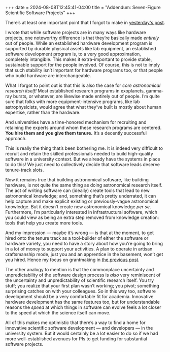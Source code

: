 +++
date = 2024-08-08T12:45:41-04:00
title = "Addendum: Seven-Figure Scientific Software Projects"
+++

There’s at least one important point that I forgot to make in [yesterday's
post][sssp].

[sssp]: @/2024/seven-figure-software.md

<!-- more -->

I wrote that while software projects are in many ways like hardware projects,
one noteworthy difference is that they’re basically made *entirely* out of
people. While an established hardware development program is supported by
durable physical assets like lab equipment, an established software development
program is, to a very good approximation, completely intangible. This makes it
extra-important to provide stable, sustainable support for the people involved.
Of course, this is not to imply that such stability isn’t important for hardware
programs too, or that people who build hardware are interchangeable.

What I forgot to point out is that this is also the case for *core astronomical
research itself!* Most established research programs in exoplanets, gamma-ray
bursts, or whatever, are likewise made entirely out of people. I’m quite sure
that folks with more equipment-intensive programs, like lab astrophysicists,
would agree that what they’ve built is mostly about human expertise, rather than
the hardware.

And universities have a time-honored mechanism for recruiting and retaining the
experts around whom these research programs are centered. **You hire them and
you give them tenure.** It’s a decently successful approach.

This is really the thing that’s been bothering me. It is indeed very difficult
to recruit and retain the skilled professionals needed to build high-quality
software in a university context. But we already have the systems in place to do
this! We just need to collectively decide that software leads deserve
tenure-track slots.

Now it remains true that building astronomical software, like building hardware,
is not quite the same thing as doing astronomical research itself. The act of
writing software can (ideally) create tools that lead to new astronomical
knowledge; and, something that’s pretty underrated, it can help capture and make
explicit existing or previously-vague astronomical knowledge. But it doesn’t
create new astronomical knowledge *per se*. Furthermore, I’m particularly
interested in infrastructural software, which you could view as being an extra
step removed from knowledge creation: tools that help you create more tools.

And my impression — maybe it’s wrong — is that at the moment, to get hired onto
the tenure track as a tool-builder of either the software or hardware variety,
you need to have a story about how you’re going to bring in a lot of money to
support your activities. A plan to operate in artisan craftsmanship mode, just
you and an apprentice in the basement, won’t get you hired. Hence my focus on
grantmaking in [the previous post][sssp].

The other analogy to mention is that the commonplace uncertainty and
unpredictability of the software design process is *also* very reminiscent of
the uncertainty and unpredictability of scientific research itself. You try
stuff; you realize that your first plan wasn’t working; you pivot; something
surprising catches on with your colleagues. So in this way too, software
development should be a very comfortable fit for academia. Innovative hardware
development has the same features too, but for understandable reasons the
*speed* at which things in software can evolve feels a lot closer to the speed
at which the science itself can move.

All of this makes me optimistic that there’s a way to find a home for innovative
scientific software development — and developers — in the university system. But
it would certainly be a lot easier to do so if we had more well-established
avenues for PIs to get funding for substantial software projects.
